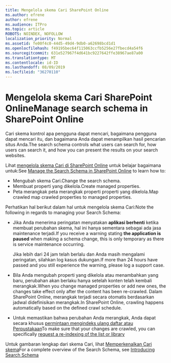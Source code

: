 ```yaml
---
title: Mengelola skema Cari SharePoint Online
ms.author: efrene
author: efrene
ms.audience: ITPro
ms.topic: article
ROBOTS: NOINDEX, NOFOLLOW
localization_priority: Normal
ms.assetid: fe00f4c0-44d5-49d4-9db0-a62698bcd1d1
ms.openlocfilehash: f49195bec64f115063ccfb5256e27fbecd4a54f6
ms.sourcegitcommit: 631e527967f4d641bc9227642ffe38967ae87a00
ms.translationtype: MT
ms.contentlocale: id-ID
ms.lasthandoff: 08/09/2019
ms.locfileid: "36270110"
---
```

# <a name="manage-search-schema-in-sharepoint-online"></a><span data-ttu-id="6f000-102">Mengelola skema Cari SharePoint Online</span><span class="sxs-lookup"><span data-stu-id="6f000-102">Manage search schema in SharePoint Online</span></span>

<span data-ttu-id="6f000-103">Cari skema kontrol apa pengguna dapat mencari, bagaimana pengguna dapat mencari itu, dan bagaimana Anda dapat menampilkan hasil pencarian situs Anda.</span><span class="sxs-lookup"><span data-stu-id="6f000-103">The search schema controls what users can search for, how users can search it, and how you can present the results on your search websites.</span></span> 

<span data-ttu-id="6f000-104">Lihat [mengelola skema Cari di SharePoint Online](https://docs.microsoft.com/sharepoint/manage-search-schema) untuk belajar bagaimana untuk:</span><span class="sxs-lookup"><span data-stu-id="6f000-104">See [Manage the Search Schema in SharePoint Online](https://docs.microsoft.com/sharepoint/manage-search-schema) to learn how to:</span></span> 
- <span data-ttu-id="6f000-105">Mengubah skema Cari.</span><span class="sxs-lookup"><span data-stu-id="6f000-105">Change the search schema.</span></span>
- <span data-ttu-id="6f000-106">Membuat properti yang dikelola.</span><span class="sxs-lookup"><span data-stu-id="6f000-106">Create managed properties.</span></span>
- <span data-ttu-id="6f000-107">Peta merangkak peta merangkak properti properti yang dikelola.</span><span class="sxs-lookup"><span data-stu-id="6f000-107">Map crawled map crawled properties to managed properties.</span></span>

<span data-ttu-id="6f000-108">Perhatikan hal berikut dalam hal untuk mengelola skema Cari:</span><span class="sxs-lookup"><span data-stu-id="6f000-108">Note the following in regards to managing your Search Schema:</span></span>

- <span data-ttu-id="6f000-109">Jika Anda menerima peringatan menyatakan **aplikasi berhenti** ketika membuat perubahan skema, hal ini hanya sementara sebagai ada jasa maintenance terjadi.</span><span class="sxs-lookup"><span data-stu-id="6f000-109">If you receive a warning stating **the application is paused** when making a schema change, this is only temporary as there is service maintenance occurring.</span></span> 

    <span data-ttu-id="6f000-110">Jika lebih dari 24 jam telah berlalu dan Anda masih mengalami peringatan, silahkan log kasus dukungan.</span><span class="sxs-lookup"><span data-stu-id="6f000-110">If more than 24 hours have passed and you still experience the warning, please log a support case.</span></span>
- <span data-ttu-id="6f000-111">Bila Anda mengubah properti yang dikelola atau menambahkan yang baru, perubahan akan berlaku hanya setelah konten telah kembali merangkak.</span><span class="sxs-lookup"><span data-stu-id="6f000-111">When you change managed properties or add new ones, the changes take effect only after the content has been re-crawled.</span></span> <span data-ttu-id="6f000-112">Dalam SharePoint Online, merangkak terjadi secara otomatis berdasarkan jadwal didefinisikan merangkak.</span><span class="sxs-lookup"><span data-stu-id="6f000-112">In SharePoint Online, crawling happens automatically based on the defined crawl schedule.</span></span>
- <span data-ttu-id="6f000-113">Untuk memastikan bahwa perubahan Anda merangkak, Anda dapat secara khusus [permintaan mengindeks ulang daftar atau Perpustakaan](https://docs.microsoft.com/sharepoint/manage-search-schema#request-re-indexing-of-a-document-library-or-list)</span><span class="sxs-lookup"><span data-stu-id="6f000-113">To make sure that your changes are crawled, you can specifically [request a re-indexing of the list or library](https://docs.microsoft.com/sharepoint/manage-search-schema#request-re-indexing-of-a-document-library-or-list)</span></span> 

<span data-ttu-id="6f000-114">Untuk gambaran lengkap dari skema Cari, lihat [Memperkenalkan Cari skema](https://blogs.technet.microsoft.com/tothesharepoint/2012/11/25/introducing-search-schema-for-sharepoint-2013/)</span><span class="sxs-lookup"><span data-stu-id="6f000-114">For a complete overview of the Search Schema, see [Introducing Search Schema](https://blogs.technet.microsoft.com/tothesharepoint/2012/11/25/introducing-search-schema-for-sharepoint-2013/)</span></span> 


